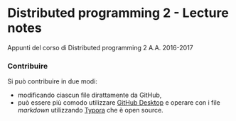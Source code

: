 # Distributed programming 2 - Lecture notes
Appunti del corso di Distributed programming 2 A.A. 2016-2017

### Contribuire
Si può contribuire in due modi:
- modificando ciascun file dirattamente da GitHub,
- può essere più comodo utilizzare [GitHub Desktop](https://desktop.github.com) e operare con i file *markdown* utilizzando [Typora](https://www.typora.io) che è open source.
